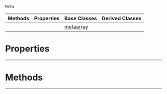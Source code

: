  `Meta`

|Methods|Properties|Base Classes|Derived Classes|
|---|---|---|---|
| | |[metaarray](https://github.com/zeroengineteam/ZeroDocs/blob/master/code_reference/class_reference/metaarray.markdown)| |


 #  Properties


---  
 #  Methods


---  
 

 